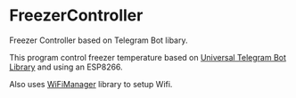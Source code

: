 # FreezerController
Freezer Controller based on Telegram Bot libary.

This program control freezer temperature based on [Universal Telegram Bot Library](https://github.com/witnessmenow/Universal-Arduino-Telegram-Bot) and using an ESP8266.

Also uses [WiFiManager](https://github.com/tzapu/WiFiManager) library to setup Wifi.
